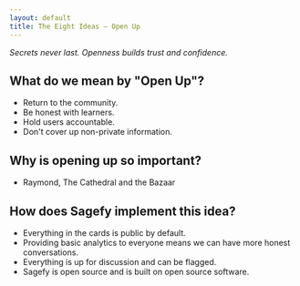 ```yaml
---
layout: default
title: The Eight Ideas – Open Up
---
```


_Secrets never last. Openness builds trust and confidence._

What do we mean by "Open Up"?
-------------------------------------

- Return to the community.
- Be honest with learners.
- Hold users accountable.
- Don't cover up non-private information.

Why is opening up so important?
--------------------------------------

- Raymond, The Cathedral and the Bazaar

How does Sagefy implement this idea?
------------------------------------

- Everything in the cards is public by default.
- Providing basic analytics to everyone means we can have more honest conversations.
- Everything is up for discussion and can be flagged.
- Sagefy is open source and is built on open source software.
